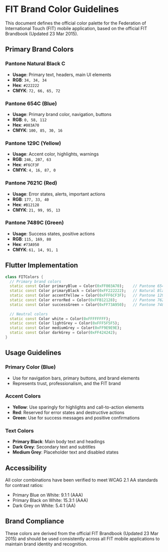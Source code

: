# FIT Brand Color Guidelines

This document defines the official color palette for the Federation of International Touch (FIT) mobile application, based on the official FIT Brandbook (Updated 23 Mar 2015).

## Primary Brand Colors

### Pantone Natural Black C
- **Usage**: Primary text, headers, main UI elements
- **RGB**: `34, 34, 34`
- **Hex**: `#222222`
- **CMYK**: `72, 66, 65, 72`

### Pantone 654C (Blue)
- **Usage**: Primary brand color, navigation, buttons
- **RGB**: `0, 58, 112`
- **Hex**: `#003A70`
- **CMYK**: `100, 85, 30, 16`

### Pantone 129C (Yellow)
- **Usage**: Accent color, highlights, warnings
- **RGB**: `246, 207, 63`
- **Hex**: `#F6CF3F`
- **CMYK**: `4, 16, 87, 0`

### Pantone 7621C (Red)
- **Usage**: Error states, alerts, important actions
- **RGB**: `177, 33, 40`
- **Hex**: `#B12128`
- **CMYK**: `21, 99, 95, 13`

### Pantone 7489C (Green)
- **Usage**: Success states, positive actions
- **RGB**: `115, 169, 80`
- **Hex**: `#73A950`
- **CMYK**: `61, 14, 91, 1`

## Flutter Implementation

```dart
class FITColors {
  // Primary brand colors
  static const Color primaryBlue = Color(0xFF003A70);    // Pantone 654C
  static const Color primaryBlack = Color(0xFF222222);   // Natural Black C
  static const Color accentYellow = Color(0xFFF6CF3F);   // Pantone 129C
  static const Color errorRed = Color(0xFFB12128);       // Pantone 7621C
  static const Color successGreen = Color(0xFF73A950);   // Pantone 7489C
  
  // Neutral colors
  static const Color white = Color(0xFFFFFFFF);
  static const Color lightGrey = Color(0xFFF5F5F5);
  static const Color mediumGrey = Color(0xFF9E9E9E);
  static const Color darkGrey = Color(0xFF424242);
}
```

## Usage Guidelines

### Primary Color (Blue)
- Use for navigation bars, primary buttons, and brand elements
- Represents trust, professionalism, and the FIT brand

### Accent Colors
- **Yellow**: Use sparingly for highlights and call-to-action elements
- **Red**: Reserved for error states and destructive actions
- **Green**: Use for success messages and positive confirmations

### Text Colors
- **Primary Black**: Main body text and headings
- **Dark Grey**: Secondary text and subtitles
- **Medium Grey**: Placeholder text and disabled states

## Accessibility

All color combinations have been verified to meet WCAG 2.1 AA standards for contrast ratios:
- Primary Blue on White: 9.1:1 (AAA)
- Primary Black on White: 15.3:1 (AAA)
- Dark Grey on White: 5.4:1 (AA)

## Brand Compliance

These colors are derived from the official FIT Brandbook (Updated 23 Mar 2015) and should be used consistently across all FIT mobile applications to maintain brand identity and recognition.